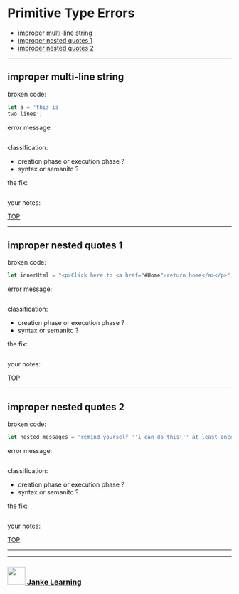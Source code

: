 # Primitive Type Errors

* [improper multi-line string](#improper-multi-line-string)
* [improper nested quotes 1](#improper-nested-quotes-1)
* [improper nested quotes 2](#improper-nested-quotes-2)

---

## improper multi-line string

broken code:
```js
let a = 'this is 
two lines';
```
error message:
```
```
classification:
* creation phase or execution phase ?
* syntax or semanitc ?

the fix:
```js
```
your notes:

[TOP](#primitive-type-errors)

---

## improper nested quotes 1

broken code:
```js
let innerHtml = "<p>Click here to <a href="#Home">return home</a></p>";
```
error message:
```
```
classification:
* creation phase or execution phase ?
* syntax or semanitc ?

the fix:
```js
```
your notes:

[TOP](#errors)

---

## improper nested quotes 2 

broken code:
```js
let nested_messages = 'remind yourself ''i can do this!'' at least once a day';
```
error message:
```
```
classification:
* creation phase or execution phase ?
* syntax or semanitc ?

the fix:
```js
```
your notes:

[TOP](#primitive-type-errors)

___
___
### <a href="http://janke-learning.org" target="_blank"><img src="https://user-images.githubusercontent.com/18554853/50098409-22575780-021c-11e9-99e1-962787adaded.png" width="40" height="40"></img> Janke Learning</a>


